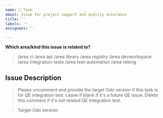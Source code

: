```yaml
---
name: 🔧 Task
about: Issue for project support and quality assurance
title: ''
labels: ''
assignees: ''

---
```


<!--

The Task issue template is for project support and quality assurance items.
For example, tests or ci related issues, readme update, technical debt, etc. can be created with this template.

For a new feature or an enhancement, please submit a feature request or user story issue.

Thanks for understanding, and for contributing to the project!

-->

**Which area/kind this issue is related to?**

<!--
    Uncomment appropriate `/area` lines, and delete the rest.
    For example, `> /area api` would simply become: `/area api`
-->

> /area ci
> /area api
> /area library
> /area registry
> /area devworkspace
> /area integration-tests
> /area test-automation
> /area releng


## Issue Description
<!--
    A clear and concise description of what the task is.
-->

> Please uncomment and provide the target Odo version if this task is for QE integration test. 
> Leave if blank if it's a future QE issue.
> Delete this comment if it's not related QE integration test.
 
> Target Odo version: 


